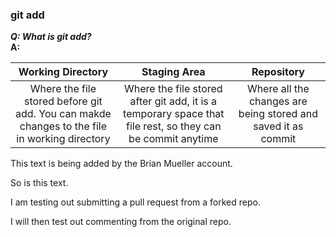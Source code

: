 
### git add  
_**Q: What is git add?**_  
**A:**  

| Working Directory | Staging Area | Repository |  
| :-------------: | :-------------: | :-----: |  
| Where the file stored before git add. You can makde changes to the file in working directory | Where the file stored after git add, it is a temporary space that file rest, so they can be commit anytime | Where all the changes are being stored and saved it as commit |

This text is being added by the Brian Mueller account.

So is this text.

I am testing out submitting a pull request from a forked repo.

I will then test out commenting from the original repo.
